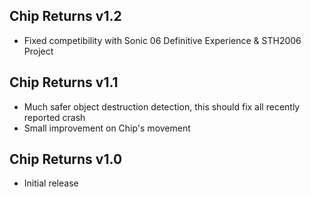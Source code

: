 ## Chip Returns v1.2

- Fixed competibility with Sonic 06 Definitive Experience & STH2006 Project

## Chip Returns v1.1

- Much safer object destruction detection, this should fix all recently reported crash
- Small improvement on Chip's movement


## Chip Returns v1.0

- Initial release
